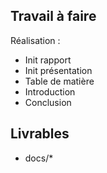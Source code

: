 ## Travail à faire
Réalisation :
- Init rapport 
- Init présentation
- Table de matière
- Introduction
- Conclusion

## Livrables
- docs/*
